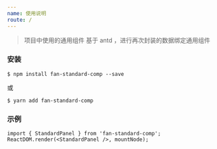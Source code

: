 ```yaml
---
name: 使用说明
route: /
---
```


> 项目中使用的通用组件
基于 antd ，进行再次封装的数据绑定通用组件

### 安装
 ```
$ npm install fan-standard-comp --save
 ```
 或
 ```
$ yarn add fan-standard-comp
 ```

### 示例

```
import { StandardPanel } from 'fan-standard-comp';
ReactDOM.render(<StandardPanel />, mountNode);
```
